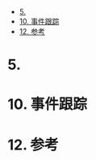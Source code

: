 
<!-- @import "[TOC]" {cmd="toc" depthFrom=1 depthTo=6 orderedList=false} -->

<!-- code_chunk_output -->

- [5.](#5)
- [10. 事件跟踪](#10-事件跟踪)
- [12. 参考](#12-参考)

<!-- /code_chunk_output -->

# 5. 

# 10. 事件跟踪



# 12. 参考
